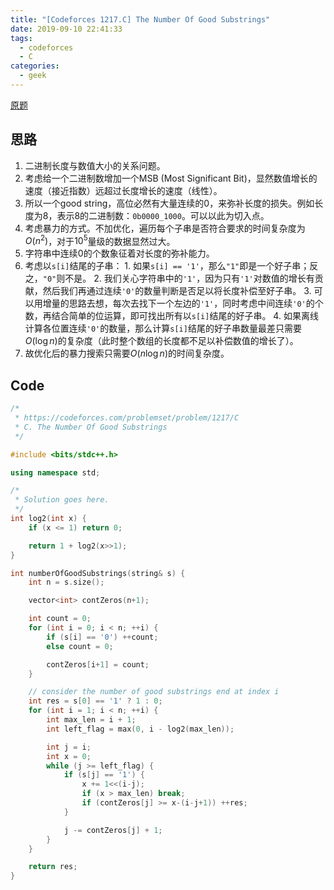 ```yaml
---
title: "[Codeforces 1217.C] The Number Of Good Substrings"
date: 2019-09-10 22:41:33
tags:
  - codeforces
  - C
categories:
  - geek
---
```


[原题](https://codeforces.com/contest/1217/problem/C)

## 思路

1. 二进制长度与数值大小的关系问题。<!-- more -->
  1. 考虑给一个二进制数增加一个MSB (Most Significant Bit)，显然数值增长的速度（接近指数）远超过长度增长的速度（线性）。
  2. 所以一个good string，高位必然有大量连续的0，来弥补长度的损失。例如长度为8，表示8的二进制数：`0b0000_1000`。可以以此为切入点。
2. 考虑暴力的方式。不加优化，遍历每个子串是否符合要求的时间复杂度为$O(n^2)$，对于$10^5$量级的数据显然过大。
  1. 字符串中连续0的个数象征着对长度的弥补能力。
  2. 考虑以`s[i]`结尾的子串：
    1. 如果`s[i] == '1'`，那么`"1"`即是一个好子串；反之，`"0"`则不是。
    2. 我们关心字符串中的`'1'`，因为只有`'1'`对数值的增长有贡献，然后我们再通过连续`'0'`的数量判断是否足以将长度补偿至好子串。
    3. 可以用增量的思路去想，每次去找下一个左边的`'1'`，同时考虑中间连续`'0'`的个数，再结合简单的位运算，即可找出所有以`s[i]`结尾的好子串。
    4. 如果离线计算各位置连续`'0'`的数量，那么计算`s[i]`结尾的好子串数量最差只需要$O(\log n)$的复杂度（此时整个数组的长度都不足以补偿数值的增长了）。
3. 故优化后的暴力搜索只需要$O(n\log n)$的时间复杂度。

## Code

```cpp
/*
 * https://codeforces.com/problemset/problem/1217/C
 * C. The Number Of Good Substrings
 */

#include <bits/stdc++.h>

using namespace std;

/*
 * Solution goes here.
 */
int log2(int x) {
    if (x <= 1) return 0;

    return 1 + log2(x>>1);
}

int numberOfGoodSubstrings(string& s) {
    int n = s.size();

    vector<int> contZeros(n+1);

    int count = 0;
    for (int i = 0; i < n; ++i) {
        if (s[i] == '0') ++count;
        else count = 0;

        contZeros[i+1] = count;
    }

    // consider the number of good substrings end at index i
    int res = s[0] == '1' ? 1 : 0;
    for (int i = 1; i < n; ++i) {
        int max_len = i + 1;
        int left_flag = max(0, i - log2(max_len));

        int j = i;
        int x = 0;
        while (j >= left_flag) {
            if (s[j] == '1') {
                x += 1<<(i-j);
                if (x > max_len) break;
                if (contZeros[j] >= x-(i-j+1)) ++res;
            }

            j -= contZeros[j] + 1;
        }
    }

    return res;
}
```
